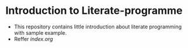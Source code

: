 Introduction to Literate-programme
==================
* This repository contains little introduction about literate programming with sample example.
* Reffer *index.org*
